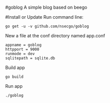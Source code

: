 #goblog
A simple blog based on beego

#Install or Update
Run command line:

    go get -u -v github.com/nsecgo/goblog

New a file at the conf directory named app.conf

    appname = goblog
    httpport = 9000
    runmode = dev
    sqlitepath = sqlite.db
    
Build app

    go build
    
Run app

    ./goblog